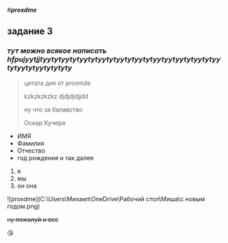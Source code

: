 #***proxdme***
## **задание 3**
### *тут можно всякое написать hfpujyytjjtyytytyytytyytytyytytyytytyytytyytyytyytytyytytyytytyytytyytytytyty*
> цитата дня от proxmde
>  
> kzkzkzkzkz
> djdjdjdjjdd
> 
> ну что за балавство
> 
> Оскар Кучера
- ИМЯ
- Фамилия
- Отчество 
- год рождения
и так далее
1. я
2. мы
3. он она 





  ![proxdme](C:\Users\Михаил\OneDrive\Рабочий стол\Миша\с новым годом.png)


  ~~ну пожалуй и все~~

  :kissing_heart:
  






